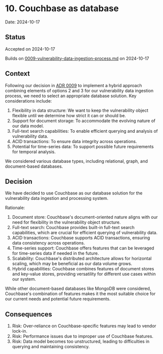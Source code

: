 # 10. Couchbase as database

Date: 2024-10-17

## Status

Accepted on 2024-10-17
 
Builds on [0009-vulnerability-data-ingestion-process.md](0009-vulnerability-data-ingestion-process.md) on 2024-10-17

## Context

Following our decision in [ADR 0009](0009-vulnerability-data-ingestion-process.md) to implement a hybrid approach combining elements of options 2 and 3 for our vulnerability data ingestion process, we need to select an appropriate database solution. Key considerations include:

1. Flexibility in data structure: We want to keep the vulnerability object flexible until we determine how strict it can or should be.
2. Support for document storage: To accommodate the evolving nature of our data model.
3. Full-text search capabilities: To enable efficient querying and analysis of vulnerability data.
4. ACID transactions: To ensure data integrity across operations.
5. Potential for time-series data: To support possible future requirements for temporal analysis.

We considered various database types, including relational, graph, and document-based databases.

## Decision

We have decided to use Couchbase as our database solution for the vulnerability data ingestion and processing system.

Rationale:
1. Document store: Couchbase's document-oriented nature aligns with our need for flexibility in the vulnerability object structure.
2. Full-text search: Couchbase provides built-in full-text search capabilities, which are crucial for efficient querying of vulnerability data.
3. ACID transactions: Couchbase supports ACID transactions, ensuring data consistency across operations.
4. Time-series support: Couchbase offers features that can be leveraged for time-series data if needed in the future.
5. Scalability: Couchbase's distributed architecture allows for horizontal scaling, which may be beneficial as our data volume grows.
6. Hybrid capabilities: Couchbase combines features of document stores and key-value stores, providing versatility for different use cases within our system.

While other document-based databases like MongoDB were considered, Couchbase's combination of features makes it the most suitable choice for our current needs and potential future requirements.

## Consequences

1. Risk: Over-reliance on Couchbase-specific features may lead to vendor lock-in.
2. Risk: Performance issues due to improper use of Couchbase features.
3. Risk: Data model becomes too unstructured, leading to difficulties in querying and maintaining consistency.

